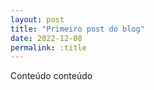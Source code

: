 ```yaml
---
layout: post
title: "Primeiro post do blog"
date: 2022-12-08
permalink: :title
---
```


Conteúdo conteúdo
